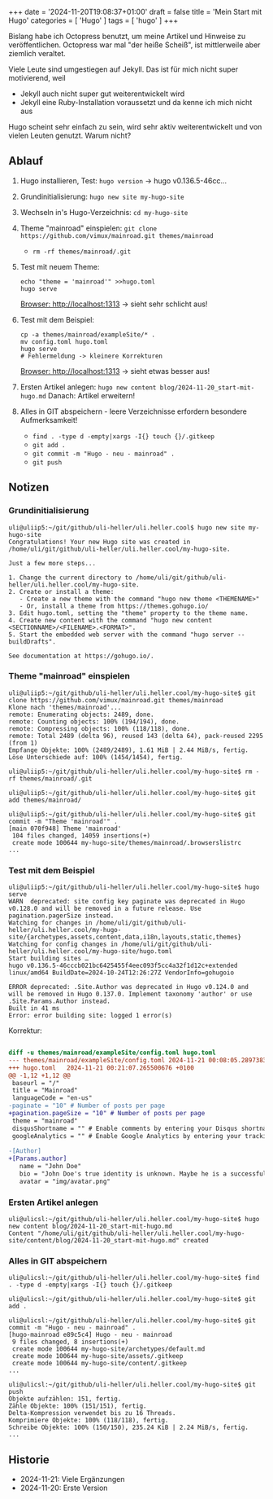 +++
date = '2024-11-20T19:08:37+01:00'
draft = false
title = 'Mein Start mit Hugo'
categories = [ 'Hugo' ]
tags = [ 'hugo' ]
+++

<!--
Mein Start mit Hugo
===================
-->

<!--
Motivation
----------
-->

Bislang habe ich Octopress benutzt, um meine Artikel und Hinweise
zu veröffentlichen. Octopress war mal "der heiße Scheiß", ist
mittlerweile aber ziemlich veraltet.

Viele Leute sind umgestiegen auf Jekyll. Das ist für mich nicht
super motivierend, weil

- Jekyll auch nicht super gut weiterentwickelt wird
- Jekyll eine Ruby-Installation voraussetzt und da kenne ich mich nicht aus

Hugo scheint sehr einfach zu sein, wird sehr aktiv weiterentwickelt
und von vielen Leuten genutzt. Warum nicht?

<!--more-->

Ablauf
------

1. Hugo installieren, Test: `hugo version` -> hugo v0.136.5-46cc...

2. Grundinitialisierung: `hugo new site my-hugo-site`

3. Wechseln in's Hugo-Verzeichnis: `cd my-hugo-site`

4. Theme "mainroad" einspielen: `git clone https://github.com/vimux/mainroad.git themes/mainroad`
    - `rm -rf themes/mainroad/.git`

5. Test mit neuem Theme:

   ```
   echo "theme = 'mainroad'" >>hugo.toml
   hugo serve
   ```

   [Browser: http://localhost:1313](http://localhost:1313) -> sieht sehr
   schlicht aus!
   
6. Test mit dem Beispiel:

   ```
   cp -a themes/mainroad/exampleSite/* .
   mv config.toml hugo.toml
   hugo serve
   # Fehlermeldung -> kleinere Korrekturen
   ```

   [Browser: http://localhost:1313](http://localhost:1313) -> sieht etwas
   besser aus!

7. Ersten Artikel anlegen: `hugo new content blog/2024-11-20_start-mit-hugo.md`
   Danach: Artikel erweitern!

8. Alles in GIT abspeichern - leere Verzeichnisse erfordern besondere Aufmerksamkeit!

   - `find . -type d -empty|xargs -I{} touch {}/.gitkeep`
   - `git add .`
   - `git commit -m "Hugo - neu - mainroad" .`
   - `git push`

Notizen
-------

### Grundinitialisierung

```
uli@uliip5:~/git/github/uli-heller/uli.heller.cool$ hugo new site my-hugo-site
Congratulations! Your new Hugo site was created in /home/uli/git/github/uli-heller/uli.heller.cool/my-hugo-site.

Just a few more steps...

1. Change the current directory to /home/uli/git/github/uli-heller/uli.heller.cool/my-hugo-site.
2. Create or install a theme:
   - Create a new theme with the command "hugo new theme <THEMENAME>"
   - Or, install a theme from https://themes.gohugo.io/
3. Edit hugo.toml, setting the "theme" property to the theme name.
4. Create new content with the command "hugo new content <SECTIONNAME>/<FILENAME>.<FORMAT>".
5. Start the embedded web server with the command "hugo server --buildDrafts".

See documentation at https://gohugo.io/.
```

### Theme "mainroad" einspielen

```
uli@uliip5:~/git/github/uli-heller/uli.heller.cool/my-hugo-site$ git clone https://github.com/vimux/mainroad.git themes/mainroad
Klone nach 'themes/mainroad'...
remote: Enumerating objects: 2489, done.
remote: Counting objects: 100% (194/194), done.
remote: Compressing objects: 100% (118/118), done.
remote: Total 2489 (delta 96), reused 143 (delta 64), pack-reused 2295 (from 1)
Empfange Objekte: 100% (2489/2489), 1.61 MiB | 2.44 MiB/s, fertig.
Löse Unterschiede auf: 100% (1454/1454), fertig.

uli@uliip5:~/git/github/uli-heller/uli.heller.cool/my-hugo-site$ rm -rf themes/mainroad/.git

uli@uliip5:~/git/github/uli-heller/uli.heller.cool/my-hugo-site$ git add themes/mainroad/

uli@uliip5:~/git/github/uli-heller/uli.heller.cool/my-hugo-site$ git commit -m "Theme 'mainroad'" .
[main 070f948] Theme 'mainroad'
 104 files changed, 14059 insertions(+)
 create mode 100644 my-hugo-site/themes/mainroad/.browserslistrc
...
```

### Test mit dem Beispiel

```
uli@uliip5:~/git/github/uli-heller/uli.heller.cool/my-hugo-site$ hugo serve
WARN  deprecated: site config key paginate was deprecated in Hugo v0.128.0 and will be removed in a future release. Use pagination.pagerSize instead.
Watching for changes in /home/uli/git/github/uli-heller/uli.heller.cool/my-hugo-site/{archetypes,assets,content,data,i18n,layouts,static,themes}
Watching for config changes in /home/uli/git/github/uli-heller/uli.heller.cool/my-hugo-site/hugo.toml
Start building sites … 
hugo v0.136.5-46cccb021bc6425455f4eec093f5cc4a32f1d12c+extended linux/amd64 BuildDate=2024-10-24T12:26:27Z VendorInfo=gohugoio

ERROR deprecated: .Site.Author was deprecated in Hugo v0.124.0 and will be removed in Hugo 0.137.0. Implement taxonomy 'author' or use .Site.Params.Author instead.
Built in 41 ms
Error: error building site: logged 1 error(s)
```

Korrektur:

```diff

diff -u themes/mainroad/exampleSite/config.toml hugo.toml 
--- themes/mainroad/exampleSite/config.toml	2024-11-21 00:08:05.289738324 +0100
+++ hugo.toml	2024-11-21 00:21:07.265500676 +0100
@@ -1,12 +1,12 @@
 baseurl = "/"
 title = "Mainroad"
 languageCode = "en-us"
-paginate = "10" # Number of posts per page
+pagination.pageSize = "10" # Number of posts per page
 theme = "mainroad"
 disqusShortname = "" # Enable comments by entering your Disqus shortname
 googleAnalytics = "" # Enable Google Analytics by entering your tracking id
 
-[Author]
+[Params.author]
   name = "John Doe"
   bio = "John Doe's true identity is unknown. Maybe he is a successful blogger or writer. Nobody knows it."
   avatar = "img/avatar.png"
```

### Ersten Artikel anlegen

```
uli@ulicsl:~/git/github/uli-heller/uli.heller.cool/my-hugo-site$ hugo new content blog/2024-11-20_start-mit-hugo.md 
Content "/home/uli/git/github/uli-heller/uli.heller.cool/my-hugo-site/content/blog/2024-11-20_start-mit-hugo.md" created
```

### Alles in GIT abspeichern

```
uli@ulicsl:~/git/github/uli-heller/uli.heller.cool/my-hugo-site$ find . -type d -empty|xargs -I{} touch {}/.gitkeep

uli@ulicsl:~/git/github/uli-heller/uli.heller.cool/my-hugo-site$ git add .

uli@ulicsl:~/git/github/uli-heller/uli.heller.cool/my-hugo-site$ git commit -m "Hugo - neu - mainroad" .
[hugo-mainroad e89c5c4] Hugo - neu - mainroad
 9 files changed, 8 insertions(+)
 create mode 100644 my-hugo-site/archetypes/default.md
 create mode 100644 my-hugo-site/assets/.gitkeep
 create mode 100644 my-hugo-site/content/.gitkeep
...

uli@ulicsl:~/git/github/uli-heller/uli.heller.cool/my-hugo-site$ git push
Objekte aufzählen: 151, fertig.
Zähle Objekte: 100% (151/151), fertig.
Delta-Kompression verwendet bis zu 16 Threads.
Komprimiere Objekte: 100% (118/118), fertig.
Schreibe Objekte: 100% (150/150), 235.24 KiB | 2.24 MiB/s, fertig.
...
```

Historie
--------

- 2024-11-21: Viele Ergänzungen
- 2024-11-20: Erste Version
